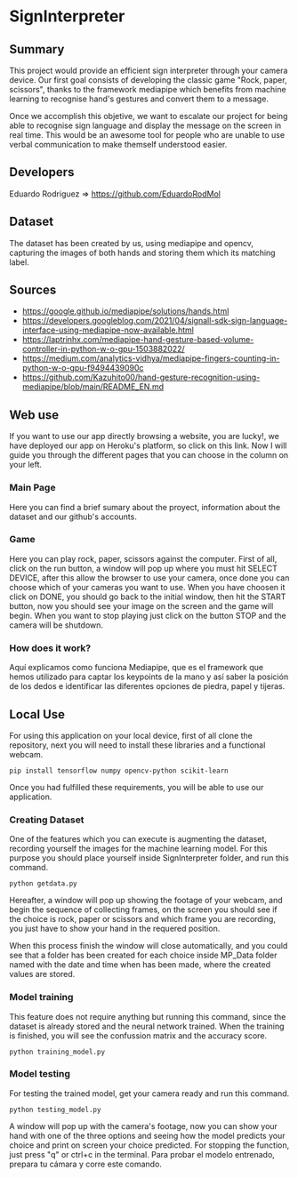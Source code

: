# SignInterpreter

## Summary

This project would provide an efficient sign interpreter through your camera device. Our first goal consists of developing the classic game "Rock, paper, scissors", thanks to the framework
mediapipe which benefits from machine learning to recognise hand's gestures and convert them to a message.

Once we accomplish this objetive, we want to escalate our project for being able to recognise sign language and display the message on the screen in real time. This would be an
awesome tool for people who are unable to use verbal communication to make themself understood easier.


## Developers

Eduardo Rodriguez => https://github.com/EduardoRodMol



## Dataset
The dataset has been created by us, using mediapipe and opencv, capturing the images of both hands and storing them which its matching label.

## Sources

- https://google.github.io/mediapipe/solutions/hands.html
- https://developers.googleblog.com/2021/04/signall-sdk-sign-language-interface-using-mediapipe-now-available.html
- https://laptrinhx.com/mediapipe-hand-gesture-based-volume-controller-in-python-w-o-gpu-1503882022/
- https://medium.com/analytics-vidhya/mediapipe-fingers-counting-in-python-w-o-gpu-f9494439090c
- https://github.com/Kazuhito00/hand-gesture-recognition-using-mediapipe/blob/main/README_EN.md

## Web use

If you want to use our app directly browsing a website, you are lucky!, we have deployed our app on Heroku's platform, so click on this link. Now I will guide you through the different pages that you can choose in the column on your left.

### Main Page

Here you can find a brief sumary about the proyect, information about the dataset and our github's accounts.

### Game

Here you can play rock, paper, scissors against the computer.
First of all, click on the run button, a window will pop up where you must hit SELECT DEVICE, after this allow the browser to use your camera, once done you can choose which of your cameras you want to use. When you have choosen it click on DONE, you should go back to the initial window, then hit the START button, now you should see your image on the screen and the game will begin.
When you want to stop playing just click on the button STOP and the camera will be shutdown.

### How does it work?

Aquí explicamos como funciona Mediapipe, que es el framework que hemos utilizado para captar los keypoints de la mano y así saber la posición de los dedos e identificar las diferentes opciones de piedra, papel y tijeras.



## Local Use

For using this application on your local device, first of all clone the repository, next you will need to install these libraries and a functional webcam.

``` shell
pip install tensorflow numpy opencv-python scikit-learn
```
Once you had fulfilled these requirements, you will be able to use our application.

### Creating Dataset

One of the features which you can execute is augmenting the dataset, recording yourself the images for the machine learning model. For this purpose you should place yourself inside SignInterpreter folder, and run this command.

``` shell
python getdata.py
```

Hereafter, a window will pop up showing the footage of your webcam, and begin the sequence of collecting frames, on the screen you should see if the choice is rock, paper or scissors and which frame you are recording, you just have to show your hand in the requered position.

When this process finish the window will close automatically, and you could see that a folder has been created for each choice inside MP_Data folder named with the date and time when has been made, where the created values are stored.

### Model training

This feature does not require anything but running this command, since the dataset is already stored and the neural network trained. When the training is finished, you will see the confussion matrix and the accuracy score.

``` shell
python training_model.py
```

### Model testing

For testing the trained model, get your camera ready and run this command.

``` shell
python testing_model.py
```
A window will pop up with the camera's footage, now you can show your hand with one of the three options and seeing how the model predicts your choice and print on screen your choice predicted. For stopping the function, just press "q" or ctrl+c in the terminal.
Para probar el modelo entrenado, prepara tu cámara y corre este comando.
